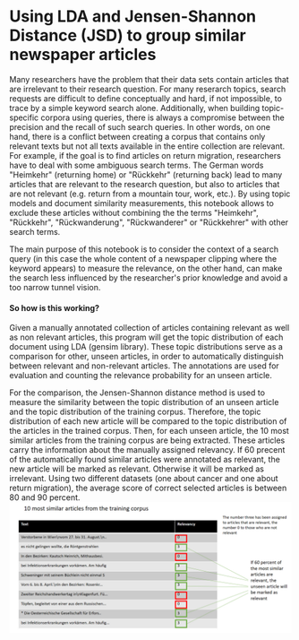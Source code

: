 # Using LDA and Jensen-Shannon Distance (JSD) to group similar newspaper articles

Many researchers have the problem that their data sets contain articles that are irrelevant to their research question. For many reserarch topics, search requests are difficult to define conceptually and hard, if not impossible, to trace by a simple keyword search alone. Additionally, when building topic-specific corpora using queries, there is always a compromise between the precision and the recall of such search queries. In other words, on one hand, there is a conflict between creating a corpus that contains only relevant texts but not all texts available in the entire collection are relevant. For example, if the goal is to find articles on return migration, researchers have to deal with some ambiguous search terms. The German words "Heimkehr" (returning home) or "Rückkehr" (returning back) lead to many articles that are relevant to the research question, but also to articles that are not relevant (e.g. return from a mountain tour, work, etc.). By using topic models and document similarity measurements, this notebook allows to exclude these articles without combining the the terms "Heimkehr", "Rückkehr", "Rückwanderung", "Rückwanderer" or "Rückkehrer" with other search terms.

The main purpose of this notebook is to consider the context of a search query (in this case the whole content of a newspaper clipping where the keyword appears) to measure the relevance, on the other hand, can make the search less influenced by the researcher's prior knowledge and avoid a too narrow tunnel vision.

#### So how is this working? 

Given a manually annotated collection of articles containing relevant as well as non relevant articles, this program will get the topic distribution of each document using LDA (gensim library). These topic distributions serve as a comparison for other, unseen articles, in order to automatically distinguish between relevant and non-relevant articles. The annotations are used for evaluation and counting the relevance probability for an unseen article. 

For the comparison, the Jensen-Shannon distance method is used to measure the similarity between the topic distribution of an unseen article and the topic distribution of the training corpus. Therefore, the topic distribution of each new article will be compared to the topic distribution of the articles in the trained corpus. Then, for each unseen article, the 10 most similar articles from the training corpus are being extracted. These articles carry the information about the manually assigned relevancy. If 60 precent of the automatically found similar articles were annotated as relevant, the new article will be marked as relevant. Otherwise it will be marked as irrelevant. Using two different datasets (one about cancer and one about return migration), the average score of correct selected articles is between 80 and 90 percent. 
![](nk.PNG)
